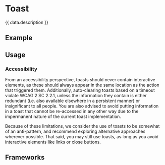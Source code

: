 <script setup>
  import Elements from './elements.md';
  import React from './react.md';
  import iOS from './ios.md';
  import data from './data.json';
  import { mapFrameworkStatuses } from '../utils.js';
  import android from './android.md';
</script>

# Toast

{{ data.description }}

<components-status v-bind="mapFrameworkStatuses(data.frameworks)" />

## Example

<ThemeSwitcher />
<toast-example />

## Usage

<component-design-guidelines name="Warp - Components / Toast" link="https://www.figma.com/file/nkiRpuVu6XRfvY96BA80H8/Components-overview?type=design&node-id=377-23910&mode=design" />

### Accessibility

From an accessibility perspective, toasts should never contain interactive elements, as these should always appear in the same location as the action that triggered them. Additionally, auto-clearing toasts based on a timeout violate WCAG 2 SC 2.2.1, unless the information they contain is either redundant (i.e. also available elsewhere in a persistent manner) or insignificant to all people. You are also advised to avoid putting information in a toast that cannot be re-accessed in any other way due to the impermanent nature of the current toast implementation.

Because of these limitations, we consider the use of toasts to be somewhat of an anti-pattern, and recommend exploring alternative approaches wherever possible. That said, you may still use toasts, as long as you avoid interactive elements like links or close buttons.

<component-questions />

## Frameworks

<tabs-content>
  <template #react>
    <react />
  </template>
  <template #elements>
    <elements />
  </template>
  <template #iOS>
    <iOS />
  </template>
  <template #android>
    <android />
  </template>
</tabs-content>
